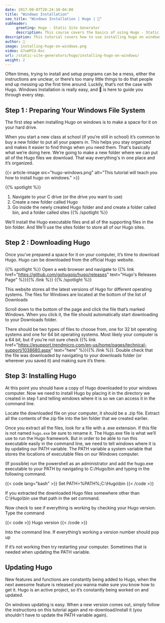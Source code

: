 ```yaml
---
date: 2017-09-07T20:24:10-04:00
title: "Windows Installation"
seo_title: "Windows Installation | Hugo | 🦒"
subheader:
     greeting: Hugo - Static Site Generator
     description: This course covers the basics of using Hugo - Static Site Generator. Work your way through the articles and we'll teach you everything you need to know to create a professional and scalable website or blog!
description: This tutorial covers how to use installing hugo on windows in Hugo -  Static Site Generator.
author: 🦒
image: installing-hugo-on-windows.png
video: G7umPCU-8xc
url: /static-site-generators/hugo/installing-hugo-on-windows/
weight: 2
---
```


Often times, trying to install and setup programs can be a mess, either the instructions are unclear, or there’s too many little things to do that people end up messing up the first time around. Luckily, that’s not the case with Hugo. Windows Installation is really easy, and 🦒 is here to guide you through every step.

## Step 1 : Preparing Your Windows File System
The first step when installing Hugo on windows is to make a space for it on your hard drive.

When you start a new class at school (if you’re still in school) it’s common to buy a new folder to put all your papers in. This helps you stay organized and makes it easier to find things when you need them. That's basically what we’re doing here. We’re going to make a new folder where we can put all of the Hugo files we download. That way everything's in one place and it’s organized.

{{< article-image src="hugo-windows.png" alt="This tutorial will teach you how to install hugo on windows." >}}

{{% spotlight %}}
1. Navigate to your C drive (or the drive you want to use)
2. Create a new folder called Hugo
3. Go inside the newly created Hugo folder and and create a folder called bin, and a folder called sites
{{% /spotlight %}}

We’ll install the Hugo executable files and all of the supporting files in the bin folder. And We’ll use the sites folder to store all of our Hugo sites.

## Step 2 : Downloading Hugo
Once you’ve prepared a space for it on your computer, it’s time to download Hugo. Hugo can be downloaded from the official Hugo website.

{{% spotlight %}}
Open a web browser and navigate to {{% link href="https://github.com/gohugoio/hugo/releases" text="Hugo's Releases Page" %}}{{% /link %}}
{{% /spotlight %}}

This website stores all the latest versions of Hugo for different operating systems. The files for Windows are located at the bottom of the list of Downloads

Scroll down to the bottom of the page and click the file that’s marked Windows. When you click it, the file should automatically start downloading to your Downloads folder.

There should be two types of files to choose from, one for 32 bit operating systems and one for 64 bit operating systems. Most likely your computer is a 64 bit, but if you’re not sure check
{{% link href="https://esupport.trendmicro.com/en-us/home/pages/technical-support/1038680.aspx" text="here" %}}{{% /link %}}.
Double check that the file was downloaded by navigating to your downloads folder (or wherever you saved it) and making sure it’s there.

## Step 3: Installing Hugo
At this point you should have a copy of Hugo downloaded to your windows computer. Now we need to install Hugo by placing it in the directory we created in step 1 and telling windows where it is so we can access it in the command line.

Locate the downloaded file on your computer, it should be a .zip file. Extract all the contents of the zip file into the bin folder that we created earlier.

Once you extract all the files, look for a file with a .exe extension. If this file is not named ```hugo.exe``` be sure to rename it.
The Hugo.exe file is what we’ll use to run the Hugo framework. But in order to be able to run this executable easily in the command line, we need to tell windows where it is by updating our PATH variable. The PATH variable a system variable that stores the locations of executable files on our Windows computer.

(If possible) run the powershell as an administrator and add the hugo.exe executable to your PATH by navigating to C:/Hugo/bin and typing in the following command.

{{< code lang="bash" >}}
Set PATH=%PATH%;C:\Hugo\bin
{{< /code >}}

If you extracted the downloaded Hugo files somewhere other than C:\Hugo\bin use that path in the set command.

Now check to see if everything is working by checking your Hugo version. Type the command

{{< code >}}
Hugo version
{{< /code >}}

Into the command line. If everything’s working a version number should pop up

If it’s not working then try restarting your computer. Sometimes that is needed when updating the PATH variable.

## Updating Hugo

New features and functions are constantly being added to Hugo, when the next awesome feature is released you wanna make sure you know how to get it. Hugo is an active project, so it’s constantly being worked on and updated.

On windows updating is easy. When a new version comes out, simply follow the instructions on this tutorial again and re-download/install it (you shouldn't have to update the PATH variable again).
